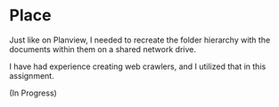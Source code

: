 Place
=====

Just like on Planview, I needed to recreate the folder hierarchy with the documents within them on a shared network drive.

I have had experience creating web crawlers, and I utilized that in this assignment.



(In Progress)

